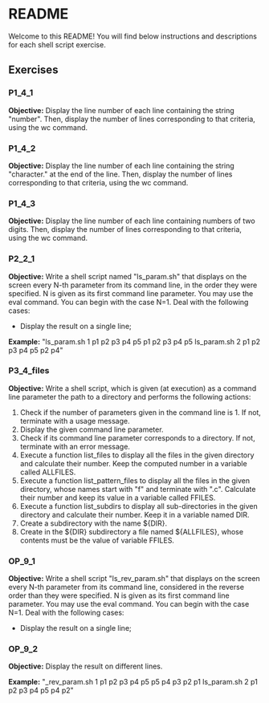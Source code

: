 # README

Welcome to this README! You will find below instructions and descriptions for each shell script exercise.

## Exercises

### P1_4_1

**Objective:** Display the line number of each line containing the string "number". Then, display the number of lines corresponding to that criteria, using the wc command.

### P1_4_2

**Objective:** Display the line number of each line containing the string "character." at the end of the line. Then, display the number of lines corresponding to that criteria, using the wc command.

### P1_4_3

**Objective:** Display the line number of each line containing numbers of two digits. Then, display the number of lines corresponding to that criteria, using the wc command.

### P2_2_1

**Objective:** Write a shell script named "ls_param.sh" that displays on the screen every N-th parameter from its command line, in the order they were specified. N is given as its first command line parameter. You may use the eval command. You can begin with the case N=1. Deal with the following cases:
- Display the result on a single line;

**Example:**
"ls_param.sh 1 p1 p2 p3 p4 p5
p1 p2 p3 p4 p5
ls_param.sh 2 p1 p2 p3 p4 p5
p2 p4"


### P3_4_files

**Objective:** Write a shell script, which is given (at execution) as a command line parameter the path to a directory and performs the following actions:
1. Check if the number of parameters given in the command line is 1. If not, terminate with a usage message.
2. Display the given command line parameter.
3. Check if its command line parameter corresponds to a directory. If not, terminate with an error message.
4. Execute a function list_files to display all the files in the given directory and calculate their number. Keep the computed number in a variable called ALLFILES.
5. Execute a function list_pattern_files to display all the files in the given directory, whose names start with "f" and terminate with ".c". Calculate their number and keep its value in a variable called FFILES.
6. Execute a function list_subdirs to display all sub-directories in the given directory and calculate their number. Keep it in a variable named DIR.
7. Create a subdirectory with the name ${DIR}.
8. Create in the ${DIR} subdirectory a file named ${ALLFILES}, whose contents must be the value of variable FFILES.

### OP_9_1

**Objective:** Write a shell script "ls_rev_param.sh" that displays on the screen every N-th parameter from its command line, considered in the reverse order than they were specified. N is given as its first command line parameter. You may use the eval command. You can begin with the case N=1. Deal with the following cases:
- Display the result on a single line;

### OP_9_2

**Objective:** Display the result on different lines.

**Example:**
"_rev_param.sh 1 p1 p2 p3 p4 p5
p5 p4 p3 p2 p1
ls_param.sh 2 p1 p2 p3 p4 p5
p4 p2"
